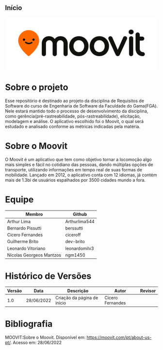 ## Início

<center>

![logo_cover](_media/Moovit_Logo-primary.png)

</center>

# Sobre o projeto

Esse repositório é destinado ao projeto da disciplina de Requisitos de Software do curso de Engenharia de Software da Faculdade do Gama(FGA). Nele estará mantido todo o processo de desenvolvimento da disciplina, como gerência(pré-rastreabilidade, pós-rastreabilidade), elicitação, modelagem e análise. O aplicativo escolhido foi o Moovit, o qual será estudado e analisado conforme as métricas indicadas pela matéria.

# Sobre o Moovit

O Moovit é um aplicativo que tem como objetivo tornar a locomoção algo mais simples e fácil no cotidiano das pessoas, dando múltiplas opções de transporte, utilizando informações em tempo real de suas formas de mobilidade. Lançado em 2012, o aplicativo conta com 12 idiomas, já contém mais de 1.3bi de usuários espalhados por 3500 cidades mundo a fora.

# Equipe

| Membro                   | Github        |
| ------------------------ | ------------- |
| Arthur Lima              | Arthurlima544 |
| Bernardo Pissutti        | berssutti     |
| Cícero Fernandes         | ciceroff      |
| Guilherme Brito          | dev-brito     |
| Leonardo Vitoriano       | leonardomilv3 |
| Nícolas Georgeos Mantzos | ngm1450       |

# Histórico de Versões

| Versão | Data       | Descrição                   | Autor            | Revisor |
| ------ | ---------- | --------------------------- | ---------------- | ------- |
| 1.0    | 28/06/2022 | Criação da página de início | Cícero Fernandes |         |

# Bibliografia

MOOVIT:Sobre o Moovit. Disponível em: https://moovit.com/pt/about-us-pt/. Acesso em: 28/06/2022
